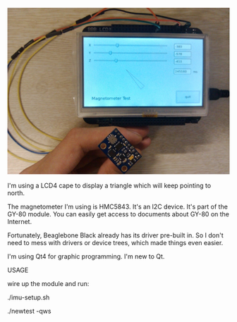 ![image](https://github.com/wytalfred/Beaglebone-magnetometer-Qt-display/raw/master/mag01.jpg)

I'm using a LCD4 cape to display a triangle which will keep pointing to north.

The magnetometer I'm using is HMC5843. It's an I2C device. It's part of the GY-80 module. You can easily get access to documents about GY-80 on the Internet.

Fortunately, Beaglebone Black already has its driver pre-built in. So I don't need to mess with drivers or device trees, which made things even easier.

I'm using Qt4 for graphic programming. I'm new to Qt.


USAGE


wire up the module and run:

./imu-setup.sh

./newtest -qws

